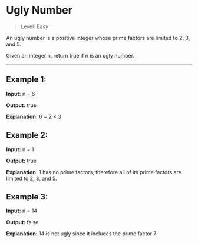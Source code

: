 # Ugly Number

> Level: Easy


An ugly number is a positive integer whose prime factors are limited to 2, 3, and 5.

Given an integer n, return true if n is an ugly number.

----

## Example 1:

**Input:** n = 6

**Output:** true

**Explanation:** 6 = 2 × 3


## Example 2:

**Input:** n = 1

**Output:** true

**Explanation:** 1 has no prime factors, therefore all of its prime factors are limited to 2, 3, and 5.


## Example 3:

**Input:** n = 14

**Output:** false

**Explanation:** 14 is not ugly since it includes the prime factor 7.